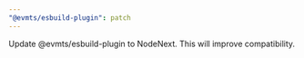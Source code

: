 ```yaml
---
"@evmts/esbuild-plugin": patch
---
```


Update @evmts/esbuild-plugin to NodeNext. This will improve compatibility.

